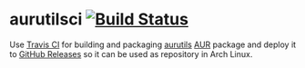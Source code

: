 # aurutilsci [![Build Status](https://travis-ci.org/cromerc/aurutilsci.svg?branch=master)](https://travis-ci.org/cromerc/aurutilsci)

Use [Travis CI](https://travis-ci.org/cromerc/aurutilsci) for building and packaging [aurutils](https://github.com/AladW/aurutils) [AUR](https://aur.archlinux.org/) package and deploy it to [GitHub Releases](https://github.com/cromerc/aurutilsci/releases) so it can be used as repository in Arch Linux.
